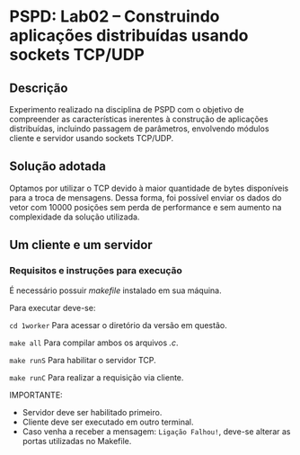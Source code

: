 # PSPD: Lab02 – Construindo aplicações distribuídas usando sockets TCP/UDP

## Descrição

Experimento realizado na disciplina de PSPD com o objetivo de compreender as características inerentes à construção de aplicações distribuídas, incluindo passagem de parâmetros, envolvendo módulos cliente e servidor usando sockets TCP/UDP.

## Solução adotada

Optamos por utilizar o TCP devido à maior quantidade de bytes disponíveis para a troca de mensagens. Dessa forma, foi possível enviar os dados do vetor com 10000 posições sem perda de performance e sem aumento na complexidade da solução utilizada.

## Um cliente e um servidor

### Requisitos e instruções para execução

É necessário possuir _makefile_ instalado em sua máquina.

Para executar deve-se:

`cd 1worker`
Para acessar o diretório da versão em questão.

`make all`
Para compilar ambos os arquivos _.c_.

`make runS`
Para habilitar o servidor TCP.

`make runC`
Para realizar a requisição via cliente.

IMPORTANTE:

- Servidor deve ser habilitado primeiro.
- Cliente deve ser executado em outro terminal.
- Caso venha a receber a mensagem: `Ligação Falhou!`, deve-se alterar as portas utilizadas no Makefile.

